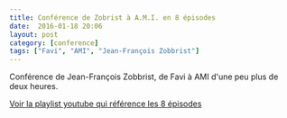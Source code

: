 ```yaml
---
title: Conférence de Zobrist à A.M.I. en 8 épisodes
date:  2016-01-18 20:06
layout: post
category: [conference]
tags: ["Favi", "AMI", "Jean-François Zobbrist"]
---
```


Conférence de Jean-François Zobbrist, de Favi à AMI d'une peu plus de deux heures.

[Voir la playlist youtube qui référence les 8 épisodes](https://www.youtube.com/watch?v=J70qXknqkTg&list=PL1iH2j6kldCB_5Fx_PN0HhqUpldH3RSpf)

